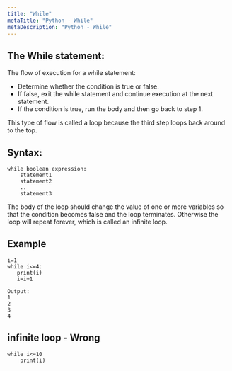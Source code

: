 ```yaml
---
title: "While"
metaTitle: "Python - While"
metaDescription: "Python - While"
---
```


## The While statement:
The flow of execution for a while statement:
- Determine whether the condition is true or false.
- If false, exit the while statement and continue execution at the next statement.
- If the condition is true, run the body and then go back to step 1.

This type of flow is called a loop because the third step loops back around to the top.

## Syntax:
```
while boolean expression:
	statement1
	statement2
	..
	statement3
```

The body of the loop should change the value of one or more variables so that the condition becomes false and the loop terminates. Otherwise the loop will repeat forever, which is called an infinite loop.

## Example
```
i=1
while i<=4:
   print(i)
   i=i+1

Output:
1
2
3
4
```

## infinite loop - Wrong
```
while i<=10
    print(i)
```



